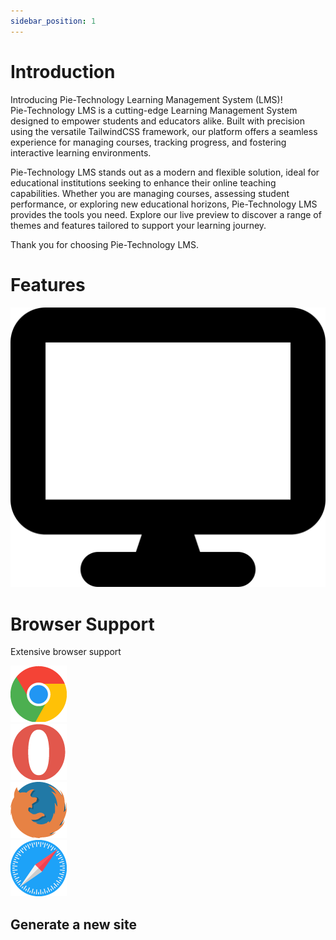 ```yaml
---
sidebar_position: 1
---
```


<link rel="stylesheet" href="path/to/custom.css"/>

# Introduction

<div class="mt-5">Introducing Pie-Technology Learning Management System (LMS)!</div>

<div class="mt-5">Pie-Technology LMS is a cutting-edge Learning Management System designed to empower students and educators alike. Built with precision using the versatile TailwindCSS framework, our platform offers a seamless experience for managing courses, tracking progress, and fostering interactive learning environments.</div>

Pie-Technology LMS stands out as a modern and flexible solution, ideal for educational institutions seeking to enhance their online teaching capabilities. Whether you are managing courses, assessing student performance, or exploring new educational horizons, Pie-Technology LMS provides the tools you need. Explore our live preview to discover a range of themes and features tailored to support your learning journey.

Thank you for choosing Pie-Technology LMS.

# Features

<div class="flex items-start justify-start gap-5">
<div class="box">
<img src="https://github.com/aisaanwar62/Docusaurus-document/raw/main/static/img/display-solid.svg?raw=true" class="w-10 h-10"/>
</div>
</div>

# Browser Support

<p class="mt-3">Extensive browser support</p>
<div class="flex items-start justify-start gap-5">
<div class="box">
  <img src="https://github.com/aisaanwar62/Docusaurus-document/blob/main/static/img/chrome.png?raw=true" class="w-10 h-10"/>
</div>
<div class="box">
 <img src="https://github.com/aisaanwar62/Docusaurus-document/blob/main/static/img/opera.png?raw=true" class="w-10 h-10"/>
</div>
<div class="box">
 <img src="https://github.com/aisaanwar62/Docusaurus-document/blob/main/static/img/mozilla.png?raw=true" class="w-10 h-10"/>

</div>
<div class="box">
 <img src="https://github.com/aisaanwar62/Docusaurus-document/blob/main/static/img/safari.png?raw=true" class="w-10 h-10"/>
</div>
</div>

## Generate a new site
